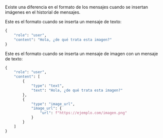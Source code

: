 Existe una diferencia en el formato de los mensajes cuando se insertan imágenes en el historial de mensajes.

Este es el formato cuando se inserta un mensaje de texto:

```py
{
    "role": "user",
    "content": "Hola, ¿de qué trata esta imagen?"
}
```

Este es el formato cuando se inserta un mensaje de imagen con un mensaje de texto:

```py
{
    "role": "user",
    "content": [
        {
            "type": "text",
            "text": "Hola, ¿de qué trata esta imagen?"
        },
        {
            "type": "image_url",
            "image_url": {
                "url": f"https://ejemplo.com/imagen.png"
            }
        }
    ]
}
```


